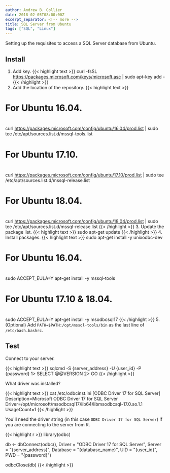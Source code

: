 ```yaml
---
author: Andrew B. Collier
date: 2018-02-05T08:00:00Z
excerpt_separator: <!-- more -->
title: SQL Server from Ubuntu
tags: ["SQL", "Linux"]
---
```


Setting up the requisites to access a SQL Server database from Ubuntu.

<!--more-->

## Install

1. Add key.
    {{< highlight text >}}
curl -fsSL https://packages.microsoft.com/keys/microsoft.asc | sudo apt-key add -
{{< /highlight >}}
2. Add the location of the repository.
    {{< highlight text >}}
# For Ubuntu 16.04.
#
curl https://packages.microsoft.com/config/ubuntu/16.04/prod.list | sudo tee /etc/apt/sources.list.d/mssql-tools.list
#
# For Ubuntu 17.10.
#
curl https://packages.microsoft.com/config/ubuntu/17.10/prod.list | sudo tee /etc/apt/sources.list.d/mssql-release.list
#
# For Ubuntu 18.04.
#
curl https://packages.microsoft.com/config/ubuntu/18.04/prod.list | sudo tee /etc/apt/sources.list.d/mssql-release.list
{{< /highlight >}}
3. Update the package list.
    {{< highlight text >}}
sudo apt-get update
{{< /highlight >}}
4. Install packages.
    {{< highlight text >}}
sudo apt-get install -y unixodbc-dev
#
# For Ubuntu 16.04.
#
sudo ACCEPT_EULA=Y apt-get install -y mssql-tools
#
# For Ubuntu 17.10 & 18.04.
#
sudo ACCEPT_EULA=Y apt-get install -y msodbcsql17
{{< /highlight >}}
5. (Optional) Add `PATH=$PATH:/opt/mssql-tools/bin` as the last line of `/etc/bash.bashrc`.

## Test

Connect to your server.

{{< highlight text >}}
sqlcmd -S {server_address} -U {user_id} -P {password}
1> SELECT @@VERSION
2> GO
{{< /highlight >}}

What driver was installed?

{{< highlight text >}}
cat /etc/odbcinst.ini
[ODBC Driver 17 for SQL Server]
Description=Microsoft ODBC Driver 17 for SQL Server
Driver=/opt/microsoft/msodbcsql17/lib64/libmsodbcsql-17.0.so.1.1
UsageCount=1
{{< /highlight >}}

You'll need the driver string (in this case `ODBC Driver 17 for SQL Server`) if you are connecting to the server from R.

{{< highlight r >}}
library(odbc)

db <- dbConnect(odbc(),
                Driver =   "ODBC Driver 17 for SQL Server",
                Server =   "{server_address}",
                Database = "{database_name}",
                UID =      "{user_id}",
                PWD =      "{password}")

odbcClose(db)
{{< /highlight >}}
